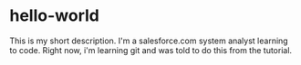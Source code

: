 # hello-world
This is my short description.
I'm a salesforce.com system analyst learning to code.  Right now, i'm learning git and was told to do this from the tutorial.  
